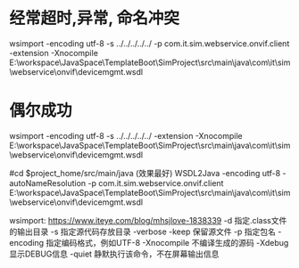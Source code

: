 # 经常超时,异常, 命名冲突
wsimport -encoding utf-8 -s ../../../../../ -p com.it.sim.webservice.onvif.client -extension -Xnocompile  E:\workspace\JavaSpace\TemplateBoot\SimProject\src\main\java\com\it\sim\webservice\onvif\devicemgmt.wsdl

# 偶尔成功
wsimport -encoding utf-8 -s ../../../../../ -extension -Xnocompile  E:\workspace\JavaSpace\TemplateBoot\SimProject\src\main\java\com\it\sim\webservice\onvif\devicemgmt.wsdl

#cd $project_home/src/main/java (效果最好)
WSDL2Java -encoding utf-8 -autoNameResolution -p com.it.sim.webservice.onvif.client E:\workspace\JavaSpace\TemplateBoot\SimProject\src\main\java\com\it\sim\webservice\onvif\devicemgmt.wsdl

wsimport:
    https://www.iteye.com/blog/mhsjlove-1838339
    -d <directory>	指定.class文件的输出目录
    -s <directory>	指定源代码存放目录
    -verbose
    -keep	保留源文件
    -p <pkg>	指定包名
    -encoding <encoding>	指定编码格式，例如UTF-8
    -Xnocompile	不编译生成的源码
    -Xdebug	显示DEBUG信息
    -quiet	静默执行该命令，不在屏幕输出信息
